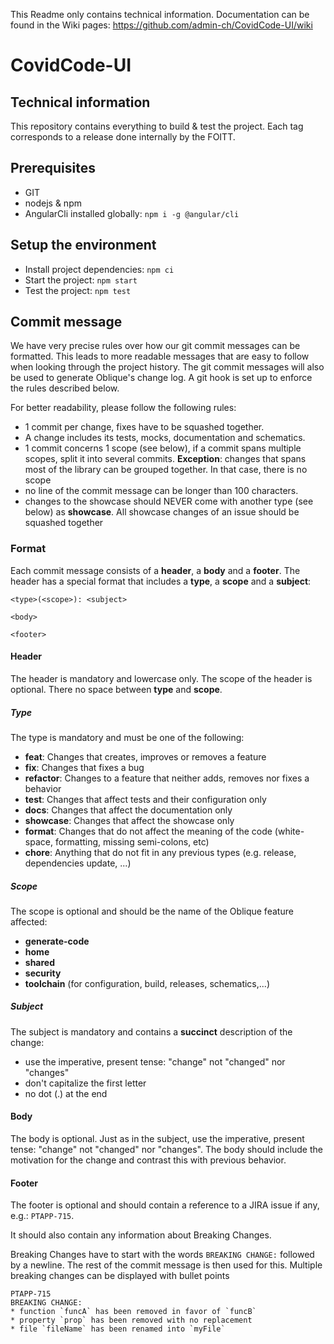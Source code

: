 This Readme only contains technical information. Documentation can be found in the Wiki pages: https://github.com/admin-ch/CovidCode-UI/wiki

# CovidCode-UI
## Technical information
This repository contains everything to build & test the project.
Each tag corresponds to a release done internally by the FOITT.

## Prerequisites
- GIT
- nodejs & npm
- AngularCli installed globally: `npm i -g @angular/cli`

## Setup the environment
- Install project dependencies: `npm ci`
- Start the project: `npm start`
- Test the project: `npm test`


## Commit message 
We have very precise rules over how our git commit messages can be formatted. This leads to more readable messages that are easy to follow when looking 
through the project history. The git commit messages will also be used to generate Oblique's change log.
A git hook is set up to enforce the rules described below.

For better readability, please follow the following rules:
 * 1 commit per change, fixes have to be squashed together. 
 * A change includes its tests, mocks, documentation and schematics. 
 * 1 commit concerns 1 scope (see below), if a commit spans multiple scopes, split it into several commits. **Exception**: changes that spans most of the library can be grouped together. In that case, there is no scope
 * no line of the commit message can be longer than 100 characters.
 * changes to the showcase should NEVER come with another type (see below) as __showcase__. All showcase changes of an issue should be squashed together

### Format 
Each commit message consists of a **header**, a **body** and a **footer**. The header has a special format that includes a **type**, a **scope** and a 
**subject**:

	<type>(<scope>): <subject>
	
	<body>
	
	<footer>

#### Header
The header is mandatory and lowercase only. The scope of the header is optional. There no space between **type** and **scope**. 

##### Type
The type is mandatory and must be one of the following:
* **feat**: Changes that creates, improves or removes a feature
* **fix**: Changes that fixes a bug
* **refactor**: Changes to a feature that neither adds, removes nor fixes a behavior 
* **test**: Changes that affect tests and their configuration only
* **docs**: Changes that affect the documentation only
* **showcase**: Changes that affect the showcase only
* **format**: Changes that do not affect the meaning of the code (white-space, formatting, missing semi-colons, etc)
* **chore**: Anything that do not fit in any previous types (e.g. release, dependencies update, ...)

##### Scope
The scope is optional and should be the name of the Oblique feature affected:
* **generate-code**
* **home**
* **shared**
* **security**
* **toolchain** (for configuration, build, releases, schematics,...)

##### Subject
The subject is mandatory and contains a **succinct** description of the change:

* use the imperative, present tense: "change" not "changed" nor "changes"
* don't capitalize the first letter
* no dot (.) at the end

#### Body
The body is optional.
Just as in the subject, use the imperative, present tense: "change" not "changed" nor "changes". The body should include the motivation for the change and contrast this with previous behavior.

#### Footer
The footer is optional and should contain a reference to a JIRA issue if any, e.g.: `PTAPP-715`.

It should also contain any information about Breaking Changes.

Breaking Changes have to start with the words `BREAKING CHANGE:` followed by a newline. The rest of the commit message is then used for this. Multiple breaking changes can be displayed with bullet points

    PTAPP-715
    BREAKING CHANGE:
    * function `funcA` has been removed in favor of `funcB`
    * property `prop` has been removed with no replacement
    * file `fileName` has been renamed into `myFile`

